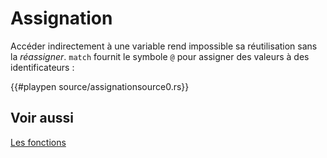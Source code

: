 # Assignation

Accéder indirectement à une variable rend impossible sa réutilisation sans la *réassigner*. `match` fournit le symbole `@` pour assigner des valeurs à des identificateurs :

{{#playpen source/assignationsource0.rs}}

## Voir aussi

[Les fonctions](../chapitre8/fonctions.html)
